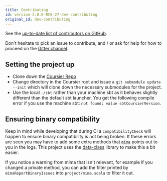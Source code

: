 ```yaml
---
title: Contributing
id: version-2.0.0-RC6-27-dev-contributing
original_id: dev-contributing
---
```


See the [up-to-date list of contributors on
GitHub](https://github.com/coursier/coursier/graphs/contributors).

Don't hesitate to pick an issue to contribute, and / or ask for help for how to
proceed on the [Gitter channel](https://gitter.im/coursier/coursier).

## Setting the project up

  - Clone down the [Coursier Repo](https://github.com/coursier/coursier)
  - Change directory in the Coursier root and issue a
      `git submodule update --init`  which will clone down the necessary
      submodules for the project.
  - Use the local `./sbt` rather than your machine sbt as it behaves slightly
      different than the default sbt launcher. You get the following compile
      error if you use the machine sbt: `not found: value sbtCoursierVersion`.

##  Ensuring binary compatibility

Keep in mind while developing that during CI a `compatibilityCheck` will happen
to ensure binary compatibility is not being broken. If these errors are seen you
may have to add some extra methods that
[`mima`](https://github.com/lightbend/mima) points out to you in the logs. This
project uses the [data-class](https://github.com/alexarchambault/data-class)
library to make this a bit easier.

If you notice a warning from mima that isn't relevant, for example if  you
changed a private method, you can add the filter printed by
`mimaReportBinaryIssues` into `project/mima.scala` to filter it out.
